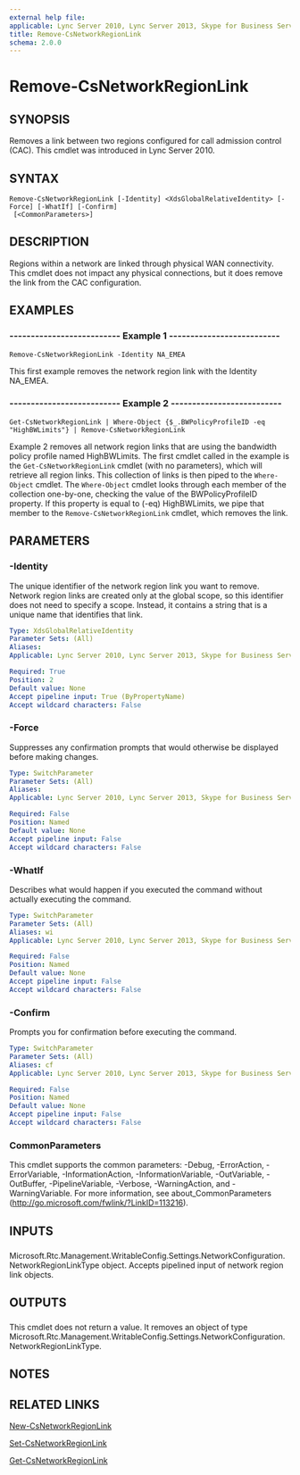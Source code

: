 ```yaml
---
external help file: 
applicable: Lync Server 2010, Lync Server 2013, Skype for Business Server 2015, Skype for Business Server 2019
title: Remove-CsNetworkRegionLink
schema: 2.0.0
---
```


# Remove-CsNetworkRegionLink

## SYNOPSIS
Removes a link between two regions configured for call admission control (CAC).
This cmdlet was introduced in Lync Server 2010.


## SYNTAX

```
Remove-CsNetworkRegionLink [-Identity] <XdsGlobalRelativeIdentity> [-Force] [-WhatIf] [-Confirm]
 [<CommonParameters>]
```

## DESCRIPTION
Regions within a network are linked through physical WAN connectivity.
This cmdlet does not impact any physical connections, but it does remove the link from the CAC configuration.


## EXAMPLES

### -------------------------- Example 1 --------------------------
```
Remove-CsNetworkRegionLink -Identity NA_EMEA
```

This first example removes the network region link with the Identity NA_EMEA.


### -------------------------- Example 2 --------------------------
```
Get-CsNetworkRegionLink | Where-Object {$_.BWPolicyProfileID -eq "HighBWLimits"} | Remove-CsNetworkRegionLink
```

Example 2 removes all network region links that are using the bandwidth policy profile named HighBWLimits.
The first cmdlet called in the example is the `Get-CsNetworkRegionLink` cmdlet (with no parameters), which will retrieve all region links.
This collection of links is then piped to the `Where-Object` cmdlet.
The `Where-Object` cmdlet looks through each member of the collection one-by-one, checking the value of the BWPolicyProfileID property.
If this property is equal to (-eq) HighBWLimits, we pipe that member to the `Remove-CsNetworkRegionLink` cmdlet, which removes the link.


## PARAMETERS

### -Identity
The unique identifier of the network region link you want to remove.
Network region links are created only at the global scope, so this identifier does not need to specify a scope.
Instead, it contains a string that is a unique name that identifies that link.

```yaml
Type: XdsGlobalRelativeIdentity
Parameter Sets: (All)
Aliases: 
Applicable: Lync Server 2010, Lync Server 2013, Skype for Business Server 2015, Skype for Business Server 2019

Required: True
Position: 2
Default value: None
Accept pipeline input: True (ByPropertyName)
Accept wildcard characters: False
```

### -Force
Suppresses any confirmation prompts that would otherwise be displayed before making changes.

```yaml
Type: SwitchParameter
Parameter Sets: (All)
Aliases: 
Applicable: Lync Server 2010, Lync Server 2013, Skype for Business Server 2015, Skype for Business Server 2019

Required: False
Position: Named
Default value: None
Accept pipeline input: False
Accept wildcard characters: False
```

### -WhatIf
Describes what would happen if you executed the command without actually executing the command.

```yaml
Type: SwitchParameter
Parameter Sets: (All)
Aliases: wi
Applicable: Lync Server 2010, Lync Server 2013, Skype for Business Server 2015, Skype for Business Server 2019

Required: False
Position: Named
Default value: None
Accept pipeline input: False
Accept wildcard characters: False
```

### -Confirm
Prompts you for confirmation before executing the command.

```yaml
Type: SwitchParameter
Parameter Sets: (All)
Aliases: cf
Applicable: Lync Server 2010, Lync Server 2013, Skype for Business Server 2015, Skype for Business Server 2019

Required: False
Position: Named
Default value: None
Accept pipeline input: False
Accept wildcard characters: False
```

### CommonParameters
This cmdlet supports the common parameters: -Debug, -ErrorAction, -ErrorVariable, -InformationAction, -InformationVariable, -OutVariable, -OutBuffer, -PipelineVariable, -Verbose, -WarningAction, and -WarningVariable. For more information, see about_CommonParameters (http://go.microsoft.com/fwlink/?LinkID=113216).

## INPUTS

###  
Microsoft.Rtc.Management.WritableConfig.Settings.NetworkConfiguration.NetworkRegionLinkType object.
Accepts pipelined input of network region link objects.

## OUTPUTS

###  
This cmdlet does not return a value.
It removes an object of type Microsoft.Rtc.Management.WritableConfig.Settings.NetworkConfiguration.NetworkRegionLinkType.

## NOTES

## RELATED LINKS

[New-CsNetworkRegionLink](New-CsNetworkRegionLink.md)

[Set-CsNetworkRegionLink](Set-CsNetworkRegionLink.md)

[Get-CsNetworkRegionLink](Get-CsNetworkRegionLink.md)

